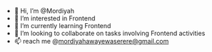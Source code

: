 - 👋 Hi, I’m @Mordiyah
- 👀 I’m interested in Frontend 
- 🌱 I’m currently learning Frontend 
- 💞️ I’m looking to collaborate on tasks involving Frontend activities 
- 📫 reach me @mordiyahawayewaserere@gmail.com

<!---
Mordiyah/Mordiyah is a ✨ special ✨ repository because its `README.md` (this file) appears on your GitHub profile.
You can click the Preview link to take a look at your changes.
--->
